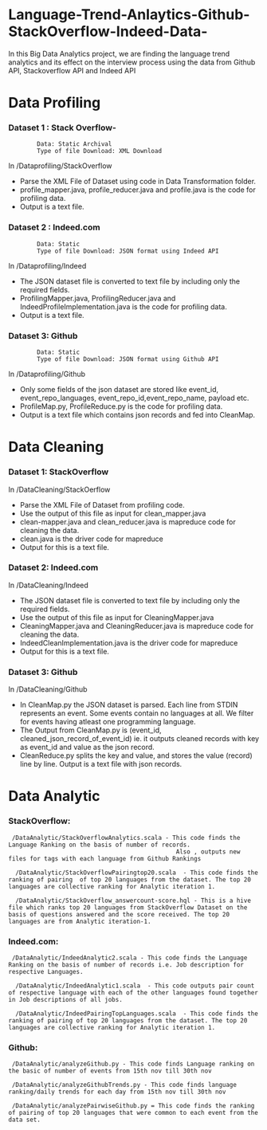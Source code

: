 # Language-Trend-Anlaytics-Github-StackOverflow-Indeed-Data-
In this Big Data Analytics project, we are finding the language trend analytics and its effect on the interview process using the data from Github API, Stackoverflow API and Indeed API

# Data Profiling
### Dataset 1 :  Stack Overflow-
            
            Data: Static Archival
            Type of file Download: XML Download

In /Dataprofiling/StackOverflow  
* Parse the XML File of Dataset using code in Data Transformation folder.
* profile_mapper.java, profile_reducer.java and profile.java is the code for profiling data.
* Output is a text file.

### Dataset 2 : Indeed.com
            
            Data: Static
            Type of file Download: JSON format using Indeed API
            
In /Dataprofiling/Indeed  
* The JSON dataset file is converted to text file by including only the required fields.
* ProfilingMapper.java, ProfilingReducer.java and IndeedProfileImplementation.java is the code for profiling data.
* Output is a text file.

### Dataset 3: Github

            Data: Static
            Type of file Download: JSON format using Github API

In /Dataprofiling/Github
* Only some fields of the json dataset are stored like event_id, event_repo_languages, event_repo_id,event_repo_name, payload etc.
* ProfileMap.py, ProfileReduce.py is the code for profiling data.
* Output is a text file which contains json records and fed into CleanMap.

# Data Cleaning
### Dataset 1: StackOverflow

In /DataCleaning/StackOerflow
*  Parse the XML File of Dataset from profiling code.
*  Use the output of this file as input for clean_mapper.java
*  clean-mapper.java and clean_reducer.java is mapreduce code for cleaning the data.
*  clean.java is the driver code for mapreduce
*  Output for this is a text file.

### Dataset 2: Indeed.com

In /DataCleaning/Indeed
*  The JSON dataset file is converted to text file by including only the required fields.
*  Use the output of this file as input for CleaningMapper.java
*  CleaningMapper.java and CleaningReducer.java is mapreduce code for cleaning the data.
*  IndeedCleanImplementation.java is the driver code for mapreduce
*  Output for this is a text file.

### Dataset 3: Github

In /DataCleaning/Github
* In CleanMap.py the JSON dataset is parsed. Each line from STDIN represents an event. Some events contain no languages at all. We filter for events having atleast one programming language.
* The Output from CleanMap.py is (event_id, cleaned_json_record_of_event_id) ie. it outputs cleaned records with key as event_id and value as the json record.
* CleanReduce.py splits the key and value, and stores the value (record) line by line. Output is a text file with json records.
# Data Analytic
### StackOverflow: 
     
     /DataAnalytic/StackOverflowAnalytics.scala - This code finds the Language Ranking on the basis of number of records.
                                                   Also , outputs new files for tags with each language from Github Rankings
                                                   
      /DataAnalytic/StackOverflowPairingtop20.scala  - This code finds the ranking of pairing  of top 20 languages from the dataset. The top 20 languages are collective ranking for Analytic iteration 1.
      
      /DataAnalytic/StackOverflow_answercount-score.hql - This is a hive file which ranks top 20 languages from StackOverflow Dataset on the basis of questions answered and the score received. The top 20 languages are from Analytic iteration-1.
      
### Indeed.com: 
     
     /DataAnalytic/IndeedAnalytic2.scala - This code finds the Language Ranking on the basis of number of records i.e. Job description for respective Languages.
                                                   
      /DataAnalytic/IndeedAnalytic1.scala  - This code outputs pair count of respective language with each of the other languages found together in Job descriptions of all jobs.
      
      /DataAnalytic/IndeedPairingTopLanguages.scala  - This code finds the ranking of pairing of top 20 languages from the dataset. The top 20 languages are collective ranking for Analytic iteration 1.
      
### Github:

     /DataAnalytic/analyzeGithub.py - This code finds Language ranking on the basic of number of events from 15th nov till 30th nov
     
     /DataAnalytic/analyzeGithubTrends.py - This code finds language ranking/daily trends for each day from 15th nov till 30th nov

     /DataAnalytic/analyzePairwiseGithub.py = This code finds the ranking of pairing of top 20 languages that were common to each event from the data set.
 
